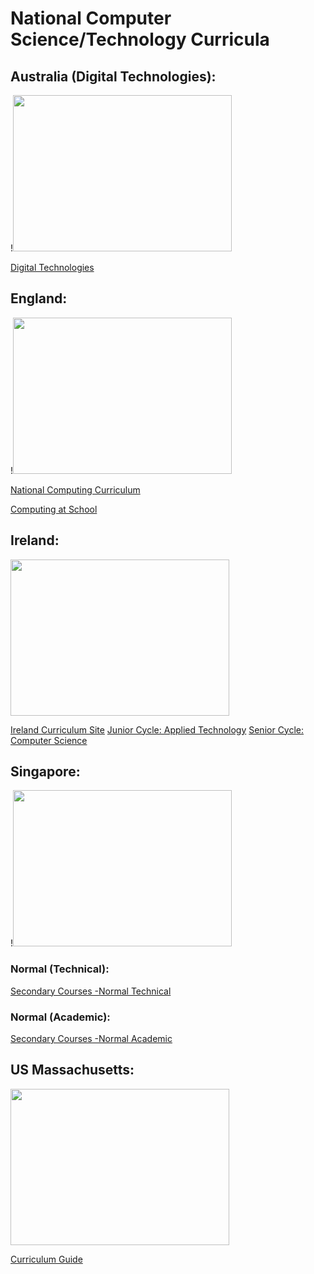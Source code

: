 # National Computer Science/Technology Curricula


## Australia (Digital Technologies): 

!<img width="350" height="250" src="https://www.legalreader.com/wp-content/uploads/2019/06/keith-zhu-638314-unsplash.jpg">

[Digital Technologies](https://www.australiancurriculum.edu.au/f-10-curriculum/technologies/digital-technologies/?year=12983&year=12984&year=12985&year=12986&year=12987&strand=Digital+Technologies+Knowledge+and+Understanding&strand=Digital+Technologies+Processes+and+Production+Skills&capability=ignore&capability=Literacy&capability=Numeracy&capability=Information+and+Communication+Technology+%28ICT%29+Capability&capability=Critical+and+Creative+Thinking&capability=Personal+and+Social+Capability&capability=Ethical+Understanding&capability=Intercultural+Understanding&priority=ignore&priority=Aboriginal+and+Torres+Strait+Islander+Histories+and+Cultures&priority=Asia+and+Australia%E2%80%99s+Engagement+with+Asia&priority=Sustainability&elaborations=true&elaborations=false&scotterms=false&isFirstPageLoad=false)

## England:

!<img width="350" height="250" src="https://th.bing.com/th/id/OIP.sPVliCgCTM5AVHocwaz6SAHaEK?pid=ImgDet&rs=1">

[National Computing Curriculum](https://www.gov.uk/government/publications/national-curriculum-in-england-computing-programmes-of-study/national-curriculum-in-england-computing-programmes-of-study)

[Computing at School](https://s4scoding.com/code/computing-at-school/)

## Ireland:

<img width="350" height="250" src="https://th.bing.com/th/id/OIP.20VjbRvC1TEQJGO1lwTeYAHaE8?pid=ImgDet&rs=1">

[Ireland Curriculum Site](https://www.curriculumonline.ie/Home/)
[Junior Cycle: Applied Technology](
https://www.curriculumonline.ie/Junior-cycle/Junior-Cycle-Subjects/Applied-Technology/Rationale/)
[Senior Cycle: Computer Science](https://www.curriculumonline.ie/Senior-cycle/Senior-Cycle-Subjects/Computer-Science/)

## Singapore:

!<img width="350" height="250" src="https://th.bing.com/th/id/R.e5a04e0e7fe9a939a26d1a330df6264b?rik=I8yMn%2bjBN1g4BQ&riu=http%3a%2f%2fworldofvacations.in%2fwp-content%2fuploads%2f2019%2f06%2fSingapore.jpg&ehk=d%2b3rP4Qo1FDgjDPTvCOKaQLNFPY2jtwlRA8LfFCbyko%3d&risl=&pid=ImgRaw&r=0">

### Normal (Technical):
[Secondary Courses -Normal Technical](https://www.moe.gov.sg/secondary/courses/normal-technical)

### Normal (Academic):
[Secondary Courses -Normal Academic](https://www.moe.gov.sg/secondary/courses/normal-academic)

## US Massachusetts:

<img width="350" height="250" src="https://images.fineartamerica.com/images/artworkimages/mediumlarge/3/boston-massachusetts-skyline-reflections-on-the-charles-river-gregory-ballos.jpg">

[Curriculum Guide](https://edc.org/sites/default/files/uploads/CurriculumGuide-web.pdf)

